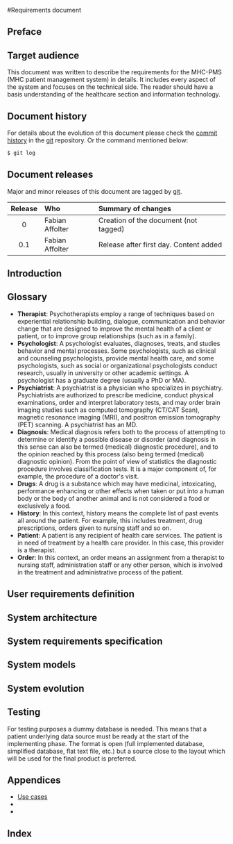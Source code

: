 #Requirements document


## Preface 
## Target audience
This document was written to describe the requirements for the MHC-PMS (MHC patient management system) in details. It includes every aspect of the system and focuses on the technical side. The reader should have a basis understanding of the healthcare section and information technology. 

## Document history

For details about the evolution of this document please check the 
[commit history](https://github.com/fabaff/ch.bfh.bti7081.s2013.white/commits/master/ch.bfh.bti7081.s2013.white/doc/cs01/task04/requirements-document.md)
in the [git][1] repository. Or the command mentioned below:

```bash
$ git log
``` 

## Document releases

Major and minor releases of this document are tagged by [git][1].

| Release  | Who             | Summary of changes                             |
|:--------:|:----------------|:-----------------------------------------------|
| 0        | Fabian Affolter | Creation of the document (not tagged)          |
| 0.1      | Fabian Affolter | Release after first day. Content added         |

## Introduction 




## Glossary
- **Therapist**: Psychotherapists employ a range of techniques based on experiential relationship building, dialogue, communication and behavior change that are designed to improve the mental health of a client or patient, or to improve group relationships (such as in a family).
- **Psychologist**: A psychologist evaluates, diagnoses, treats, and studies behavior and mental processes. Some psychologists, such as clinical and counseling psychologists, provide mental health care, and some psychologists, such as social or organizational psychologists conduct research, usually in university or other academic settings. A psychologist has a graduate degree (usually a PhD or MA).
- **Psychiatrist**: A psychiatrist is a physician who specializes in psychiatry. Psychiatrists are authorized to prescribe medicine, conduct physical examinations, order and interpret laboratory tests, and may order brain imaging studies such as computed tomography (CT/CAT Scan), magnetic resonance imaging (MRI), and positron emission tomography (PET) scanning. A psychiatrist has an MD.
- **Diagnosis**: Medical diagnosis refers both to the process of attempting to determine or identify a possible disease or disorder (and diagnosis in this sense can also be termed (medical) diagnostic procedure), and to the opinion reached by this process (also being termed (medical) diagnostic opinion). From the point of view of statistics the diagnostic procedure involves classification tests. It is a major component of, for example, the procedure of a doctor's visit.
- **Drugs**: A drug is a substance which may have medicinal, intoxicating, performance enhancing or other effects when taken or put into a human body or the body of another animal and is not considered a food or exclusively a food.
- **History**: In this context, history means the complete list of past events all around the patient. For example, this includes treatment, drug prescriptions, orders given to nursing staff and so on.
- **Patient**: A patient is any recipient of health care services. The patient is in need of treatment by a health care provider. In this case, this provider is a therapist.
- **Order**: In this context, an order means an assignment from a therapist to nursing staff, administration staff or any other person, which is involved in the treatment and administrative process of the patient.

## User requirements definition 



## System architecture 


## System requirements specification 



## System models 



## System evolution 




## Testing 
For testing purposes a dummy database is needed. This means that a patient underlying data source must be ready at the start of the implementing phase. The format is open (full implemented database, simplified database, flat text file, etc.) but a source close to the layout which will be used for the final product is preferred.

## Appendices 

- [Use cases](https://github.com/fabaff/ch.bfh.bti7081.s2013.white/blob/master/ch.bfh.bti7081.s2013.white/doc/cs01/task04/use-cases.md)
- []()
- []()

## Index 



[1]: http://git-scm.com/ "Git"
